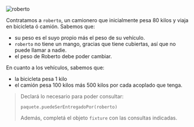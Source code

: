 ![roberto](https://upload.wikimedia.org/wikipedia/commons/thumb/e/e1/Truckdriver.jpg/320px-Truckdriver.jpg)

Contratamos a `roberto`, un camionero que inicialmente pesa 80 kilos y viaja en bicicleta ó camión. Sabemos que: 

* su peso es el suyo propio más el peso de su vehículo. 
* `roberto` no tiene un mango, gracias que tiene cubiertas, así que no puede llamar a nadie. 
* el peso de Roberto debe poder cambiar.

En cuanto a los vehículos, sabemos que: 

* la bicicleta pesa 1 kilo
* el camión pesa 100 kilos más 500 kilos por cada acoplado que tenga.

> Declará lo necesario para poder consultar:
> 
> ```wollok
> paquete.puedeSerEntregadoPor(roberto)
> ```
> 
> Además, completá el objeto `fixture` con las consultas indicadas. 
>